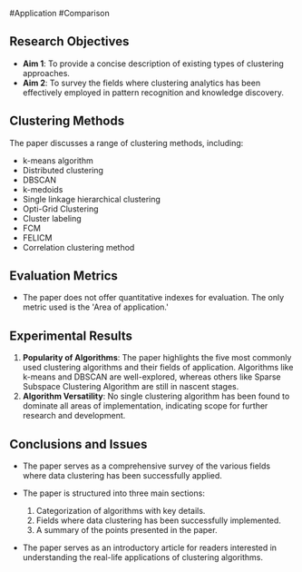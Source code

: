 #Application #Comparison
## Research Objectives
- **Aim 1**: To provide a concise description of existing types of clustering approaches.
- **Aim 2**: To survey the fields where clustering analytics has been effectively employed in pattern recognition and knowledge discovery.

## Clustering Methods
The paper discusses a range of clustering methods, including:
- k-means algorithm
- Distributed clustering
- DBSCAN
- k-medoids
- Single linkage hierarchical clustering
- Opti-Grid Clustering
- Cluster labeling
- FCM
- FELICM
- Correlation clustering method

## Evaluation Metrics
- The paper does not offer quantitative indexes for evaluation. The only metric used is the 'Area of application.'

## Experimental Results
1. **Popularity of Algorithms**: The paper highlights the five most commonly used clustering algorithms and their fields of application. Algorithms like k-means and DBSCAN are well-explored, whereas others like Sparse Subspace Clustering Algorithm are still in nascent stages.
2. **Algorithm Versatility**: No single clustering algorithm has been found to dominate all areas of implementation, indicating scope for further research and development.

## Conclusions and Issues
- The paper serves as a comprehensive survey of the various fields where data clustering has been successfully applied.
- The paper is structured into three main sections: 
  1. Categorization of algorithms with key details.
  2. Fields where data clustering has been successfully implemented.
  3. A summary of the points presented in the paper.
  
- The paper serves as an introductory article for readers interested in understanding the real-life applications of clustering algorithms.
